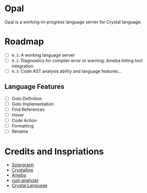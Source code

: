 # Opal

Opal is a working-in-progress language server for Crystal language.

# Roadmap

- [ ] `0.1`: A working language server
- [ ] `0.2`: Diagnostics for compiler error or warning; Ameba linting tool integration
- [ ] `0.3`: Code AST analysis ability and language features...

## Language Features

- [ ] Goto Definition
- [ ] Goto Implementation
- [ ] Find References
- [ ] Hover
- [ ] Code Action
- [ ] Formatting
- [ ] Rename

# Credits and Inspriations

- [Solargraph][0]
- [Crystalline][1]
- [Ameba][2]
- [rust-analyzer][3]
- [Crystal Language][4]

[0]: https://solargraph.org/
[1]: https://github.com/elbywan/crystalline
[2]: https://github.com/crystal-ameba/ameba
[3]: https://github.com/rust-lang/rust-analyzer
[4]: https://crystal-lang.org/
